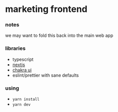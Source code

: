 # marketing frontend

### notes

we may want to fold this back into the main web app

### libraries

- typescript
- [nextjs](https://nextjs.org/)
- [chakra ui](https://chakra-ui.com/)
- eslint/prettier with sane defaults

### using

- `yarn install`
- `yarn dev`
